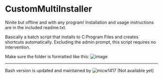 # CustomMultiInstaller
Ninite but offline and with any program! 
Installation and usage instructions are in the included readme.txt.

Basically a batch script that installs to C:Program Files and creates shortcuts automatically.
Excluding the admin prompt, this script requires no intervention.

Make sure the folder is formatted like this:
![image](https://github.com/IHateMakingUsernamesForStuff/CustomMultiInstaller/assets/153030981/8638c034-80bb-43ae-814b-354950a750f6)

-----------------------------------------------------------------------------------------------

Bash version is updated and maintained by ![micw1417](https://github.com/micw1417)
(Not available yet)
